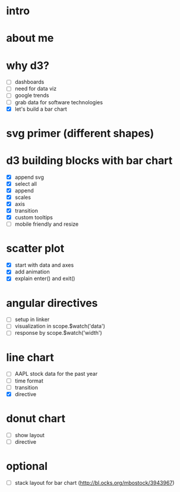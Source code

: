 # intro

# about me

# why d3?
  - [ ] dashboards
  - [ ] need for data viz
  - [ ] google trends
  - [ ] grab data for software technologies
  - [x] let's build a bar chart

# svg primer (different shapes)

# d3 building blocks with bar chart
  - [x] append svg
  - [x] select all
  - [x] append
  - [x] scales
  - [x] axis
  - [x] transition
  - [x] custom tooltips
  - [ ] mobile friendly and resize

# scatter plot
  - [x] start with data and axes
  - [x] add animation
  - [x] explain enter() and exit()

# angular directives
  - [ ] setup in linker
  - [ ] visualization in scope.$watch('data')
  - [ ] response by scope.$watch('width')

# line chart
  - [ ] AAPL stock data for the past year
  - [ ] time format
  - [ ] transition
  - [x] directive

# donut chart
  - [ ] show layout
  - [ ] directive

# optional
  - [ ] stack layout for bar chart (http://bl.ocks.org/mbostock/3943967)
